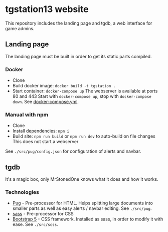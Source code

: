 # tgstation13 website

This repository includes the landing page and tgdb, a web interface for game admins.

## Landing page

The landing page must be built in order to get its static parts compiled.

### Docker

- Clone
- Build docker image: `docker build -t tgstation .`
- Start container: `docker-compose up`
  The webserver is available at ports 80 and 443
  Start with `docker-compose up`, stop with `docker-compose down`. See [docker-compose.yml](./docker-compose.yml).

### Manual with npm

- Clone
- Install dependencies: `npm i`
- Build site: `npm run build` or `npm run dev` to auto-build on file changes
  This does not start a webserver

See `./src/pug/config.json` for configuration of alerts and navbar.

## tgdb

It's a magic box, only MrStonedOne knows what it does and how it works.

### Technologies

- [Pug](https://pughtml.com/) - Pre-processor for HTML. Helps splitting large documents into smaller parts as well as easy alerts / navbar editing. See `./src/pug`.
- [sass](https://sass-lang.com/) - Pre-processor for CSS
- [Bootstrap 5](https://getbootstrap.com/) - CSS framework. Installed as sass, in order to modify it with ease. See `./src/scss`.
